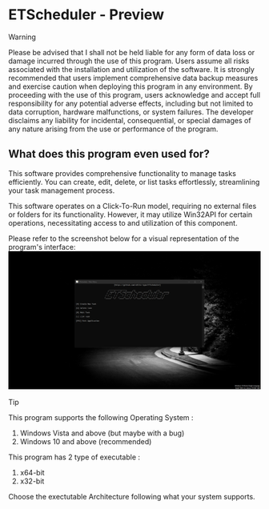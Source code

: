 # ETScheduler - Preview
> [!WARNING]
> Please be advised that I shall not be held liable for any form of data loss or damage incurred through the use of this program. Users assume all risks associated with the installation and utilization of the software. It is strongly recommended that users implement comprehensive data backup measures and exercise caution when deploying this program in any environment. By proceeding with the use of this program, users acknowledge and accept full responsibility for any potential adverse effects, including but not limited to data corruption, hardware malfunctions, or system failures. The developer disclaims any liability for incidental, consequential, or special damages of any nature arising from the use or performance of the program.

## What does this program even used for?
This software provides comprehensive functionality to manage tasks efficiently. You can create, edit, delete, or list tasks effortlessly, streamlining your task management process.

This software operates on a Click-To-Run model, requiring no external files or folders for its functionality. However, it may utilize Win32API for certain operations, necessitating access to and utilization of this component.

Please refer to the screenshot below for a visual representation of the program's interface:
![](./assets/programInterfaceAPI.png)

> [!TIP]
> This program supports the following Operating System :
> 1. Windows Vista and above (but maybe with a bug)
> 2. Windows 10 and above (recommended)
>
> This program has 2 type of executable :
> 1. x64-bit
> 2. x32-bit
>
> Choose the exectutable Architecture following what your system supports.
